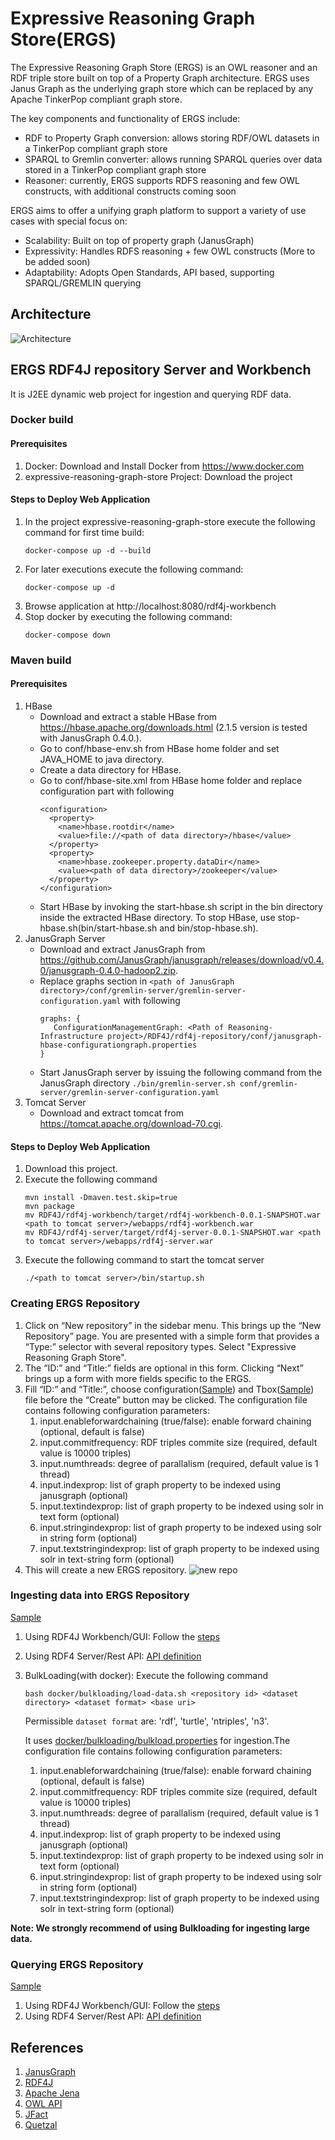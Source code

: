# Expressive Reasoning Graph Store(ERGS)
The Expressive Reasoning Graph Store (ERGS) is an OWL reasoner and an RDF triple store built on top of a Property Graph architecture. ERGS uses Janus Graph as the underlying graph store which can be replaced by any Apache TinkerPop compliant graph store. 

The key components and functionality of ERGS include:

- RDF to Property Graph conversion: allows storing RDF/OWL datasets in a TinkerPop compliant graph store
- SPARQL to Gremlin converter: allows running SPARQL queries over data stored in a TinkerPop compliant graph store
- Reasoner: currently, ERGS supports RDFS reasoning and few OWL constructs, with additional constructs coming soon

ERGS aims to offer a unifying graph platform to support a variety of use cases with special focus on:

- Scalability: Built on top of property graph (JanusGraph)
- Expressivity: Handles RDFS reasoning + few OWL constructs (More to be added soon)
- Adaptability: Adopts Open Standards, API based, supporting SPARQL/GREMLIN querying


## Architecture
  ![Architecture](Images/Architecture.png)

## ERGS RDF4J repository Server and Workbench
  It is J2EE dynamic web project for ingestion and querying RDF data.
  
  ### Docker build
  
  #### Prerequisites
   1. Docker: Download and Install Docker from https://www.docker.com
   2. expressive-reasoning-graph-store Project: Download the project
   
  #### Steps to Deploy Web Application  
   1. In the project expressive-reasoning-graph-store execute the following command for first time build:
      ```
      docker-compose up -d --build
      ```
   2. For later executions execute the following command:
      ```
      docker-compose up -d
      ```
   3. Browse application at http://localhost:8080/rdf4j-workbench
   4. Stop docker by executing the following command: 
      ```
      docker-compose down
      ```   
  ### Maven build
  #### Prerequisites
   1. HBase
      * Download and extract a stable HBase from https://hbase.apache.org/downloads.html (2.1.5 version is tested with JanusGraph 0.4.0.).
      * Go to conf/hbase-env.sh from HBase home folder and set JAVA_HOME to java directory.
      * Create a data directory for HBase. 
      * Go to conf/hbase-site.xml from HBase home folder and replace configuration part with following
        ```
        <configuration>
          <property>
            <name>hbase.rootdir</name>
            <value>file://<path of data directory>/hbase</value>
          </property>
          <property>
            <name>hbase.zookeeper.property.dataDir</name>
            <value><path of data directory>/zookeeper</value>
          </property>
        </configuration>
        ```
      * Start HBase by invoking the start-hbase.sh script in the bin directory inside the extracted HBase directory. To stop HBase, use stop-hbase.sh(bin/start-hbase.sh and bin/stop-hbase.sh).  
   2. JanusGraph Server
      * Download and extract JanusGraph from https://github.com/JanusGraph/janusgraph/releases/download/v0.4.0/janusgraph-0.4.0-hadoop2.zip.
      * Replace graphs section in `<path of JanusGraph directory>/conf/gremlin-server/gremlin-server-configuration.yaml` with following
        ```
        graphs: {
           ConfigurationManagementGraph: <Path of Reasoning-Infrastructure project>/RDF4J/rdf4j-repository/conf/janusgraph-hbase-configurationgraph.properties
        }
        ```
      * Start JanusGraph server by issuing the following command from the JanusGraph directory
      ``` ./bin/gremlin-server.sh conf/gremlin-server/gremlin-server-configuration.yaml ```
   3. Tomcat Server
       * Download and extract tomcat from https://tomcat.apache.org/download-70.cgi.
  #### Steps to Deploy Web Application
   1. Download this project.
   2. Execute the following command
      ```
      mvn install -Dmaven.test.skip=true
      mvn package
      mv RDF4J/rdf4j-workbench/target/rdf4j-workbench-0.0.1-SNAPSHOT.war <path to tomcat server>/webapps/rdf4j-workbench.war
      mv RDF4J/rdf4j-server/target/rdf4j-server-0.0.1-SNAPSHOT.war <path to tomcat server>/webapps/rdf4j-server.war
      ```
   3. Execute the following command to start the tomcat server
      ```
      ./<path to tomcat server>/bin/startup.sh
      ```
 ### Creating ERGS Repository 
  1. Click on “New repository” in the sidebar menu. This brings up the “New Repository” page. You are presented with a simple form that provides a “Type:” selector with several repository types. Select "Expressive Reasoning Graph Store".
  2. The “ID:” and “Title:” fields are optional in this form. Clicking “Next” brings up a form with more fields specific to the ERGS.
  3. Fill  “ID:” and “Title:”, choose configuration([Sample](https://github.com/IBM/expressive-reasoning-graph-store/blob/master/RDF4J/rdf4j-repository/src/main/resources/test.properties)) and Tbox([Sample](https://github.com/IBM/expressive-reasoning-graph-store/blob/master/RDF4J/rdf4j-repository/src/test/resources/lubm/univ-bench.owl)) file before the “Create” button may be clicked. The configuration file contains following configuration parameters:
      1. input.enableforwardchaining (true/false): enable forward chaining (optional, default is false)
      2. input.commitfrequency: RDF triples commite size (required, default value is 10000 triples)
      3. input.numthreads: degree of parallalism (required, default value is 1 thread)
      4. input.indexprop: list of graph property to be indexed using janusgraph (optional)
      5. input.textindexprop: list of graph property to be indexed using solr in text form (optional)
      6. input.stringindexprop: list of graph property to be indexed using solr in string form (optional)
      7. input.textstringindexprop: list of graph property to be indexed using solr in text-string form (optional)
      <!---8. input.buildallpropindex (true/false): create combined index on all properties (optional, default is false)--->
  4. This will create a new ERGS repository. 
   ![new repo](Images/rdf4j-repository-creation.png)

 ### Ingesting data into ERGS Repository 
  [Sample](https://github.com/IBM/expressive-reasoning-graph-store/blob/master/RDF4J/rdf4j-repository/src/test/resources/lubm/University0_0.owl)
  1. Using RDF4J Workbench/GUI: Follow the [steps](https://rdf4j.org/documentation/tools/server-workbench/#add)
  2. Using RDF4 Server/Rest API: [API definition](https://rdf4j.org/documentation/reference/rest-api/#the-add-operation)
  3. BulkLoading(with docker): Execute the following command	
      ```
      bash docker/bulkloading/load-data.sh <repository id> <dataset directory> <dataset format> <base uri>
      ```
      Permissible `dataset format` are: 'rdf', 'turtle', 'ntriples', 'n3'.
  
      It uses [docker/bulkloading/bulkload.properties](https://github.com/IBM/expressive-reasoning-graph-store/blob/master/docker/bulkloading/bulkload.properties) for ingestion.The configuration file contains following configuration parameters:
      1. input.enableforwardchaining (true/false): enable forward chaining (optional, default is false)
      2. input.commitfrequency: RDF triples commite size (required, default value is 10000 triples)
      3. input.numthreads: degree of parallalism (required, default value is 1 thread)
      4. input.indexprop: list of graph property to be indexed using janusgraph (optional)
      5. input.textindexprop: list of graph property to be indexed using solr in text form (optional)
      6. input.stringindexprop: list of graph property to be indexed using solr in string form (optional)
      7. input.textstringindexprop: list of graph property to be indexed using solr in text-string form (optional)
      <!---8. input.buildallpropindex (true/false): create combined index on all properties (optional, default is false)--->
 **Note: We strongly recommend of using Bulkloading for ingesting large data.**     
 ### Querying ERGS Repository 
  [Sample](https://github.com/IBM/expressive-reasoning-graph-store/blob/master/RDF4J/rdf4j-repository/src/test/resources/lubm/queries.txt)
  1. Using RDF4J Workbench/GUI: Follow the [steps](https://rdf4j.org/documentation/tools/server-workbench/#querying-a-repository)
  2. Using RDF4 Server/Rest API: [API definition](https://rdf4j.org/documentation/reference/rest-api/#repository-queries)
  
  ## References
  1. [JanusGraph](https://janusgraph.org)
  2. [RDF4J](https://rdf4j.org)
  3. [Apache Jena](https://jena.apache.org)
  4. [OWL API](http://owlcs.github.io/owlapi)
  5. [JFact](http://jfact.sourceforge.net)
  6. [Quetzal](https://github.com/Quetzal-RDF/quetzal)
